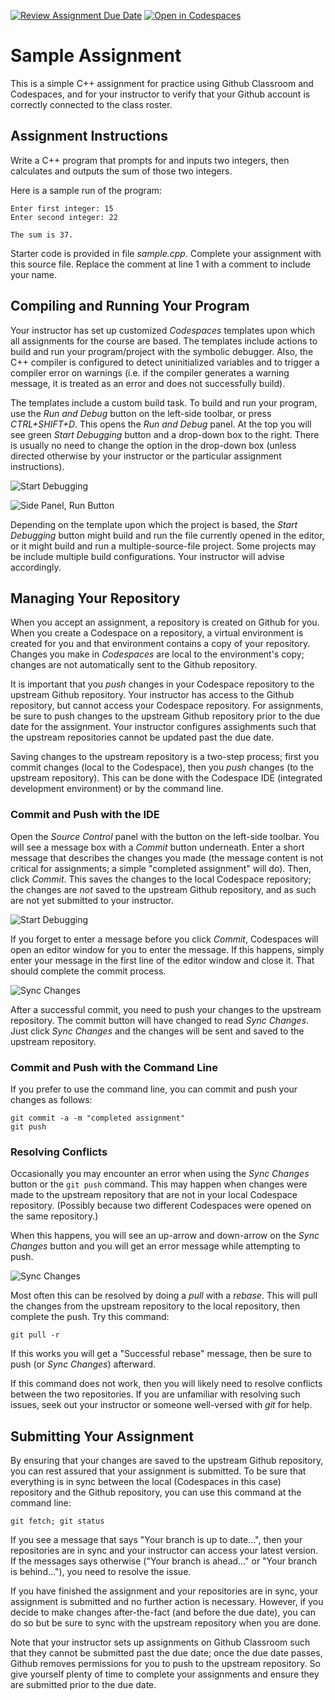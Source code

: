 [![Review Assignment Due Date](https://classroom.github.com/assets/deadline-readme-button-22041afd0340ce965d47ae6ef1cefeee28c7c493a6346c4f15d667ab976d596c.svg)](https://classroom.github.com/a/w85uhpcd)
[![Open in Codespaces](https://classroom.github.com/assets/launch-codespace-2972f46106e565e64193e422d61a12cf1da4916b45550586e14ef0a7c637dd04.svg)](https://classroom.github.com/open-in-codespaces?assignment_repo_id=20168524)
# Sample Assignment

This is a simple C++ assignment for practice using Github Classroom and
Codespaces, and for your instructor to verify that your Github account is
correctly connected to the class roster.

## Assignment Instructions

Write a C++ program that prompts for and inputs two integers, then calculates
and outputs the sum of those two integers.

Here is a sample run of the program:

```
Enter first integer: 15
Enter second integer: 22

The sum is 37.
```

Starter code is provided in file *sample.cpp*. Complete your assignment with
this source file. Replace the comment at line 1 with a comment to include
your name.

## Compiling and Running Your Program

Your instructor has set up customized *Codespaces* templates upon which all
assignments for the course are based.
The templates include actions to build and run your program/project with the
symbolic debugger. Also, the C++ compiler is configured to detect uninitialized
variables and to trigger a compiler error on warnings (i.e. if the compiler
generates a warning message, it is treated as an error and does not
successfully build).

The templates include a custom build task. To build and run your program,
use the *Run and Debug* button on the left-side toolbar, or press
*CTRL+SHIFT+D*. This opens the *Run and Debug* panel. At the top you will see
green *Start Debugging* button
and a drop-down box to the right. There
is usually no need to change the option in the drop-down box (unless directed
otherwise by your instructor or the particular assignment instructions).

![Start Debugging](start-debugging.png)

![Side Panel, Run Button](side-panel-run.png)

Depending on the template upon which the project is based, the *Start Debugging*
button might build and run the file currently opened in the editor, or it
might build and run a multiple-source-file project. Some projects may be
include multiple build configurations. Your instructor will advise accordingly.

## Managing Your Repository

When you accept an assignment, a repository is created on Github for you.
When you create a Codespace on a repository, a virtual environment is created
for you and that environment contains a copy of your repository. Changes you
make in *Codespaces* are local to the environment's copy; changes are not
automatically sent to the Github repository.

It is important that you *push* changes in your Codespace repository to
the upstream Github repository. Your instructor has access to the Github
repository, but cannot access your Codespace repository.
For assignments, be sure to push changes to the upstream Github repository
prior to the due date for the assignment.
Your instructor configures assighments such that the upstream repositories
cannot be updated past the due date.

Saving changes to the upstream repository is a two-step process; first you
commit changes (local to the Codespace), then you *push* changes (to the upstream
repository). This can be done with the Codespace IDE (integrated development
environment) or by the command line.

### Commit and Push with the IDE

Open the *Source Control* panel with the button on the left-side toolbar.
You will see a message box with a *Commit* button underneath.
Enter a short message that describes the changes you made (the message content
is not critical for assignments; a simple "completed assignment" will do).
Then, click *Commit*. This saves the changes to the local Codespace repository;
the changes are *not* saved to the upstream Github repository, and as such
are not yet submitted to your instructor.

![Start Debugging](source-control.png)

If you forget to enter a message before you click *Commit*, Codespaces will
open an editor window for you to enter the message. If this happens, simply
enter your message in the first line of the editor window and close it.
That should complete the commit process.

![Sync Changes](sync-changes.png)

After a successful commit, you need to push your changes to the upstream
repository. The commit button will have changed to read *Sync Changes*.
Just click *Sync Changes* and the changes will
be sent and saved to the upstream repository.

### Commit and Push with the Command Line

If you prefer to use the command line, you can commit and push your changes
as follows:

```
git commit -a -m "completed assignment"
git push
```

### Resolving Conflicts

Occasionally you may encounter an error when using the *Sync Changes* button
or the `git push` command. This may happen when
changes were made to the upstream repository that are not in your local
Codespace repository. (Possibly because two different Codespaces were opened
on the same repository.)

When this happens, you will see an up-arrow and down-arrow on the 
*Sync Changes* button and you will get an error message while attempting
to push.

![Sync Changes](sync-changes-2.png)

Most often this can be resolved by doing a *pull* with a *rebase*. This will
pull the changes from the upstream repository to the local repository, then
complete the push. Try this command:

```
git pull -r
```

If this works you will get a "Successful rebase" message, then be sure
to push (or *Sync Changes*) afterward.

If this command does not work, then you will likely need to resolve conflicts
between the two repositories. If you are unfamiliar with resolving such
issues, seek out your instructor or someone well-versed with *git* for help.

## Submitting Your Assignment

By ensuring that your changes are saved to the upstream Github repository,
you can rest assured that your assignment is submitted. To be sure that
everything is in sync between the local (Codespaces in this case) repository
and the Github repository, you can use this command at the command line:

```
git fetch; git status
```

If you see a message that says "Your branch is up to date...", then your
repositories are in sync and your instructor can access your latest version.
If the messages says otherwise ("Your branch is ahead..." or
"Your branch is behind..."), you need to resolve the issue.

If you have finished the assignment and your repositories are in sync, your
assignment is submitted and no further action is necessary. However, if you 
decide to make changes after-the-fact (and before the due date), you can do
so but be sure to sync with the upstream repository when you are done.

Note that your instructor sets up assignments on Github Classroom such that
they cannot be submitted past the due date; once the due date passes, Github
removes permissions for you to push to the upstream repository. So give
yourself plenty of time to complete your assignments and ensure they are
submitted prior to the due date.
